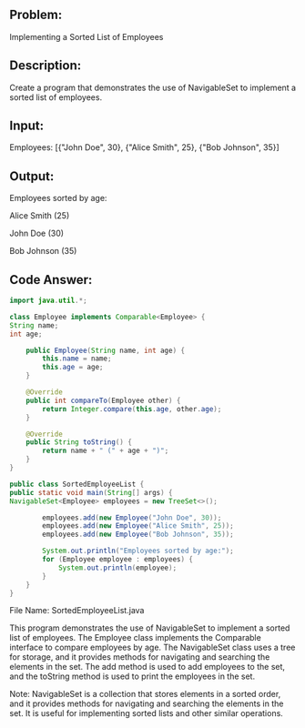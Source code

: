 ## Problem: 
Implementing a Sorted List of Employees

## Description: 
Create a program that demonstrates the use of NavigableSet to implement a sorted list of employees.

## Input:

Employees: [{"John Doe", 30}, {"Alice Smith", 25}, {"Bob Johnson", 35}]

## Output:

Employees sorted by age:

Alice Smith (25)

John Doe (30)

Bob Johnson (35)

## Code Answer:

```Java
import java.util.*;

class Employee implements Comparable<Employee> {
String name;
int age;

    public Employee(String name, int age) {
        this.name = name;
        this.age = age;
    }

    @Override
    public int compareTo(Employee other) {
        return Integer.compare(this.age, other.age);
    }

    @Override
    public String toString() {
        return name + " (" + age + ")";
    }
}

public class SortedEmployeeList {
public static void main(String[] args) {
NavigableSet<Employee> employees = new TreeSet<>();

        employees.add(new Employee("John Doe", 30));
        employees.add(new Employee("Alice Smith", 25));
        employees.add(new Employee("Bob Johnson", 35));

        System.out.println("Employees sorted by age:");
        for (Employee employee : employees) {
            System.out.println(employee);
        }
    }
}
```

File Name: SortedEmployeeList.java

This program demonstrates the use of NavigableSet to implement a sorted list of employees. The Employee class implements the Comparable interface to compare employees by age. The NavigableSet class uses a tree for storage, and it provides methods for navigating and searching the elements in the set. The add method is used to add employees to the set, and the toString method is used to print the employees in the set.

Note: NavigableSet is a collection that stores elements in a sorted order, and it provides methods for navigating and searching the elements in the set. It is useful for implementing sorted lists and other similar operations.